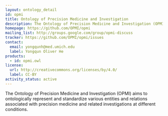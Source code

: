 ```yaml
---
layout: ontology_detail
id: opmi
title: Ontology of Precision Medicine and Investigation
description: The Ontology of Precision Medicine and Investigation (OPMI) aims to ontologically represent and standardize various entities and relations associated with precision medicine and related investigations at different conditions.
homepage: https://github.com/OPMI/opmi
mailing_list: http://groups.google.com/group/opmi-discuss
tracker: https://github.com/OPMI/opmi/issues
contact:
  email: yongqunh@med.umich.edu
  label: Yongqun Oliver He
products:
  - id: opmi.owl
license:
  url: http://creativecommons.org/licenses/by/4.0/
  label: CC-BY
activity_status: active
---
```


The Ontology of Precision Medicine and Investigation (OPMI) aims to ontologically represent and standardize various entities and relations associated with precision medicine and related investigations at different conditions.
